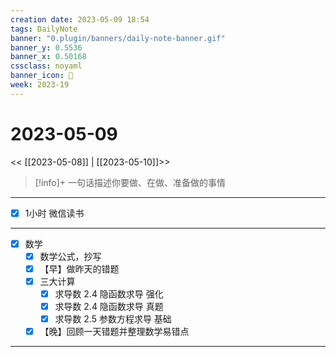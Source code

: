 ```yaml
---
creation date: 2023-05-09 18:54
tags: DailyNote
banner: "0.plugin/banners/daily-note-banner.gif"
banner_y: 0.5536
banner_x: 0.50168
cssclass: noyaml
banner_icon: 💌
week: 2023-19
---
```


# 2023-05-09

<< [[2023-05-08]] | [[2023-05-10]]>>


> [!info]+ 一句话描述你要做、在做、准备做的事情
> 

---

- [x] 1小时 微信读书

---

- [x] 数学
	- [x] 数学公式，抄写
	- [x] 【早】做昨天的错题
	- [x] 三大计算
		- [x] 求导数 2.4 隐函数求导 强化
		- [x] 求导数 2.4 隐函数求导 真题
		- [x] 求导数 2.5 参数方程求导 基础
	- [x] 【晚】回顾一天错题并整理数学易错点

---
